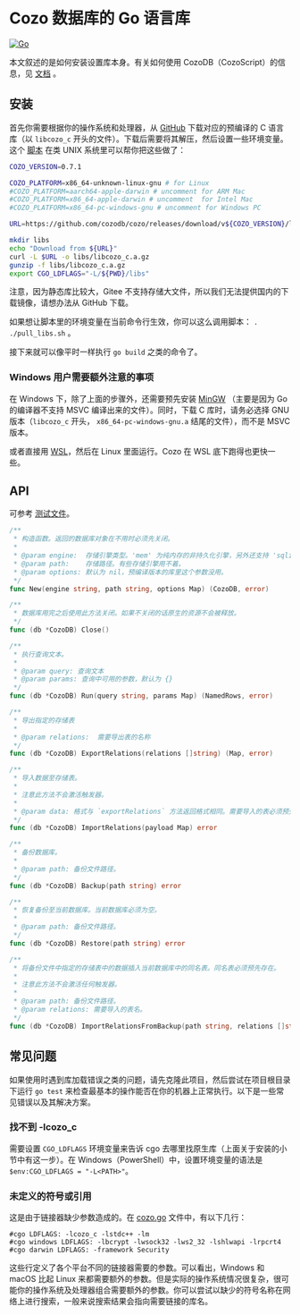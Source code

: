 # Cozo 数据库的 Go 语言库

[![Go](https://img.shields.io/github/v/release/cozodb/cozo-lib-go)](https://github.com/cozodb/cozo-lib-go)

本文叙述的是如何安装设置库本身。有关如何使用 CozoDB（CozoScript）的信息，见 [文档](https://docs.cozodb.org/zh_CN/latest/index.html) 。

## 安装

首先你需要根据你的操作系统和处理器，从 [GitHub](下载页面) 下载对应的预编译的 C 语言库（以 `libcozo_c` 开头的文件）。下载后需要将其解压，然后设置一些环境变量。这个 [脚本](pull_libs.sh) 在类 UNIX 系统里可以帮你把这些做了：

```bash
COZO_VERSION=0.7.1

COZO_PLATFORM=x86_64-unknown-linux-gnu # for Linux
#COZO_PLATFORM=aarch64-apple-darwin # uncomment for ARM Mac
#COZO_PLATFORM=x86_64-apple-darwin # uncomment  for Intel Mac
#COZO_PLATFORM=x86_64-pc-windows-gnu # uncomment for Windows PC

URL=https://github.com/cozodb/cozo/releases/download/v${COZO_VERSION}/libcozo_c-${COZO_VERSION}-${COZO_PLATFORM}.a.gz

mkdir libs
echo "Download from ${URL}"
curl -L $URL -o libs/libcozo_c.a.gz
gunzip -f libs/libcozo_c.a.gz
export CGO_LDFLAGS="-L/${PWD}/libs"
```

注意，因为静态库比较大，Gitee 不支持存储大文件，所以我们无法提供国内的下载镜像，请想办法从 GitHub 下载。

如果想让脚本里的环境变量在当前命令行生效，你可以这么调用脚本： `. ./pull_libs.sh` 。

接下来就可以像平时一样执行 `go build` 之类的命令了。

### Windows 用户需要额外注意的事项

在 Windows 下，除了上面的步骤外，还需要预先安装 [MinGW](https://www.mingw-w64.org/) （主要是因为 Go 的编译器不支持 MSVC 编译出来的文件）。同时，下载 C 库时，请务必选择 GNU 版本（`libcozo_c` 开头， `x86_64-pc-windows-gnu.a` 结尾的文件），而不是 MSVC 版本。

或者直接用 [WSL](https://learn.microsoft.com/en-us/windows/wsl/install)，然后在 Linux 里面运行。Cozo 在 WSL 底下跑得也更快一些。

## API

可参考 [测试文件](cozo_test.go)。

```go
/**
 * 构造函数。返回的数据库对象在不用时必须先关闭。
 *
 * @param engine:  存储引擎类型。'mem' 为纯内存的非持久化引擎，另外还支持 'sqlite'、'rocksdb' 等。
 * @param path:    存储路径。有些存储引擎用不着。
 * @param options: 默认为 nil，预编译版本的库里这个参数没用。
 */
func New(engine string, path string, options Map) (CozoDB, error)

/**
 * 数据库用完之后使用此方法关闭。如果不关闭的话原生的资源不会被释放。
 */
func (db *CozoDB) Close()

/**
 * 执行查询文本。
 *
 * @param query: 查询文本
 * @param params: 查询中可用的参数，默认为 {}
 */
func (db *CozoDB) Run(query string, params Map) (NamedRows, error)

/**
 * 导出指定的存储表
 *
 * @param relations:  需要导出表的名称
 */
func (db *CozoDB) ExportRelations(relations []string) (Map, error)

/**
 * 导入数据至存储表。
 *
 * 注意此方法不会激活触发器。
 *
 * @param data: 格式与 `exportRelations` 方法返回格式相同。需要导入的表必须预先存在。
 */
func (db *CozoDB) ImportRelations(payload Map) error

/**
 * 备份数据库。
 *
 * @param path: 备份文件路径。
 */
func (db *CozoDB) Backup(path string) error

/**
 * 恢复备份至当前数据库。当前数据库必须为空。
 *
 * @param path: 备份文件路径。
 */
func (db *CozoDB) Restore(path string) error

/**
 * 将备份文件中指定的存储表中的数据插入当前数据库中的同名表。同名表必须预先存在。
 *
 * 注意此方法不会激活任何触发器。
 *
 * @param path: 备份文件路径。
 * @param relations: 需要导入的表名。
 */
func (db *CozoDB) ImportRelationsFromBackup(path string, relations []string) error
```

## 常见问题

如果使用时遇到库加载错误之类的问题，请先克隆此项目，然后尝试在项目根目录下运行 `go test` 来检查最基本的操作能否在你的机器上正常执行。以下是一些常见错误以及其解决方案。

### 找不到 -lcozo_c

需要设置 `CGO_LDFLAGS` 环境变量来告诉 cgo 去哪里找原生库（上面关于安装的小节中有这一步）。在 Windows（PowerShell）中，设置环境变量的语法是 `$env:CGO_LDFLAGS = "-L<PATH>"`。

### 未定义的符号或引用

这是由于链接器缺少参数造成的。在 [cozo.go](cozo.go) 文件中，有以下几行：

```
#cgo LDFLAGS: -lcozo_c -lstdc++ -lm
#cgo windows LDFLAGS: -lbcrypt -lwsock32 -lws2_32 -lshlwapi -lrpcrt4
#cgo darwin LDFLAGS: -framework Security
```

这些行定义了各个平台不同的链接器需要的参数。可以看出，Windows 和 macOS 比起 Linux 来都需要额外的参数。但是实际的操作系统情况很复杂，很可能你的操作系统及处理器组合需要额外的参数。你可以尝试以缺少的符号名称在网络上进行搜索，一般来说搜索结果会指向需要链接的库名。